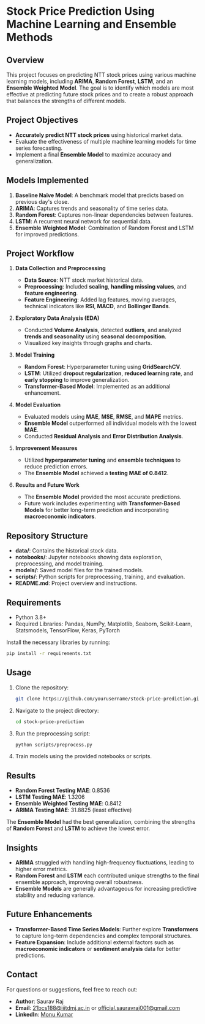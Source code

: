 # Stock Price Prediction Using Machine Learning and Ensemble Methods

## Overview
This project focuses on predicting NTT stock prices using various machine learning models, including **ARIMA**, **Random Forest**, **LSTM**, and an **Ensemble Weighted Model**. The goal is to identify which models are most effective at predicting future stock prices and to create a robust approach that balances the strengths of different models.

## Project Objectives
- **Accurately predict NTT stock prices** using historical market data.
- Evaluate the effectiveness of multiple machine learning models for time series forecasting.
- Implement a final **Ensemble Model** to maximize accuracy and generalization.

## Models Implemented
1. **Baseline Naïve Model**: A benchmark model that predicts based on previous day's close.
2. **ARIMA**: Captures trends and seasonality of time series data.
3. **Random Forest**: Captures non-linear dependencies between features.
4. **LSTM**: A recurrent neural network for sequential data.
5. **Ensemble Weighted Model**: Combination of Random Forest and LSTM for improved predictions.

## Project Workflow
1. **Data Collection and Preprocessing**
   - **Data Source**: NTT stock market historical data.
   - **Preprocessing**: Included **scaling**, **handling missing values**, and **feature engineering**.
   - **Feature Engineering**: Added lag features, moving averages, technical indicators like **RSI**, **MACD**, and **Bollinger Bands**.

2. **Exploratory Data Analysis (EDA)**
   - Conducted **Volume Analysis**, detected **outliers**, and analyzed **trends and seasonality** using **seasonal decomposition**.
   - Visualized key insights through graphs and charts.

3. **Model Training**
   - **Random Forest**: Hyperparameter tuning using **GridSearchCV**.
   - **LSTM**: Utilized **dropout regularization**, **reduced learning rate**, and **early stopping** to improve generalization.
   - **Transformer-Based Model**: Implemented as an additional enhancement.

4. **Model Evaluation**
   - Evaluated models using **MAE**, **MSE**, **RMSE**, and **MAPE** metrics.
   - **Ensemble Model** outperformed all individual models with the lowest **MAE**.
   - Conducted **Residual Analysis** and **Error Distribution Analysis**.

5. **Improvement Measures**
   - Utilized **hyperparameter tuning** and **ensemble techniques** to reduce prediction errors.
   - The **Ensemble Model** achieved a **testing MAE of 0.8412**.

6. **Results and Future Work**
   - The **Ensemble Model** provided the most accurate predictions.
   - Future work includes experimenting with **Transformer-Based Models** for better long-term prediction and incorporating **macroeconomic indicators**.

## Repository Structure
- **data/**: Contains the historical stock data.
- **notebooks/**: Jupyter notebooks showing data exploration, preprocessing, and model training.
- **models/**: Saved model files for the trained models.
- **scripts/**: Python scripts for preprocessing, training, and evaluation.
- **README.md**: Project overview and instructions.

## Requirements
- Python 3.8+
- Required Libraries: Pandas, NumPy, Matplotlib, Seaborn, Scikit-Learn, Statsmodels, TensorFlow, Keras, PyTorch

Install the necessary libraries by running:
```bash
pip install -r requirements.txt
```

## Usage
1. Clone the repository:
   ```bash
   git clone https://github.com/yourusername/stock-price-prediction.git
   ```
2. Navigate to the project directory:
   ```bash
   cd stock-price-prediction
   ```
3. Run the preprocessing script:
   ```bash
   python scripts/preprocess.py
   ```
4. Train models using the provided notebooks or scripts.

## Results
- **Random Forest Testing MAE**: 0.8536
- **LSTM Testing MAE**: 1.3206
- **Ensemble Weighted Testing MAE**: 0.8412
- **ARIMA Testing MAE**: 31.8825 (least effective)

The **Ensemble Model** had the best generalization, combining the strengths of **Random Forest** and **LSTM** to achieve the lowest error.

## Insights
- **ARIMA** struggled with handling high-frequency fluctuations, leading to higher error metrics.
- **Random Forest** and **LSTM** each contributed unique strengths to the final ensemble approach, improving overall robustness.
- **Ensemble Models** are generally advantageous for increasing predictive stability and reducing variance.

## Future Enhancements
- **Transformer-Based Time Series Models**: Further explore **Transformers** to capture long-term dependencies and complex temporal structures.
- **Feature Expansion**: Include additional external factors such as **macroeconomic indicators** or **sentiment analysis** data for better predictions.



## Contact
For questions or suggestions, feel free to reach out:
- **Author**: Saurav Raj
- **Email**: 21bcs188@iiitdmj.ac.in or official.sauravraj001@gmail.com
- **LinkedIn**: [Monu Kumar](https://www.linkedin.com/in/monu-kumar-586898253/)
